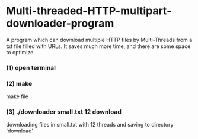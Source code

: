 # Multi-threaded-HTTP-multipart-downloader-program
A program which can download multiple HTTP files by Multi-Threads from a txt file filled with URLs. It saves much more time, and there are some space to optimize.


### (1) open terminal 

### (2) make 
make file

### (3) ./downloader small.txt 12 download  
downloading files in small.txt with 12 threads and saving to directory 'download'


